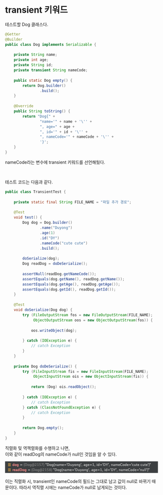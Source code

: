 # transient 키워드



테스트할 Dog 클래스다. 

```java
@Getter
@Builder
public class Dog implements Serializable {

    private String name;
    private int age;
    private String id;
    private transient String nameCode;

    public static Dog empty() {
        return Dog.builder()
                .build();
    }

    @Override
    public String toString() {
        return "Dog{" +
                "name='" + name + '\'' +
                ", age=" + age +
                ", id='" + id + '\'' +
                ", nameCode='" + nameCode + '\'' +
                '}';
    }
}
```
nameCode라는 변수에 transient 키워드를 선언해뒀다. 

<br> 

테스트 코드는 다음과 같다. 

```java
public class TransientTest {

    private static final String FILE_NAME = "파일 추가 경로";

    @Test
    void test() {
        Dog dog = Dog.builder()
                .name("Duyong")
                .age(1)
                .id("DY")
                .nameCode("cute cute")
                .build();

        doSerialize(dog);
        Dog readDog = doDeSerialize();

        assertNull(readDog.getNameCode());
        assertEquals(dog.getName(), readDog.getName());
        assertEquals(dog.getAge(), readDog.getAge());
        assertEquals(dog.getId(), readDog.getId());
    }

    @Test
    void doSerialize(Dog dog) {
        try (FileOutputStream fos = new FileOutputStream(FILE_NAME);
             ObjectOutputStream oos = new ObjectOutputStream(fos)) {

            oos.writeObject(dog);

        } catch (IOException e) {
            // catch Exception 
        }
    }

    private Dog doDeSerialize() {
        try (FileInputStream fis = new FileInputStream(FILE_NAME);
             ObjectInputStream ois = new ObjectInputStream(fis)) {

            return (Dog) ois.readObject();
            
        } catch (IOException e) {
            // catch Exception 
        } catch (ClassNotFoundException e) {
            // catch Exception 
        }

        return Dog.empty();
    }
}
```

직렬화 및 역잭렬화를 수행하고 나면, <br>
이와 같이 readDog의 nameCode가 null인 것임을 알 수 있다.

![TransientTest 디버깅](../resources/image/transient_debuging_TransientTest.png)

이는 직렬화 시, transient인 nameCode의 필드는 그대로 남고 값이 null로 바뀌기 때문이다. 
따라서 역직렬 시에는 nameCode가 null로 남게되는 것이다.  

